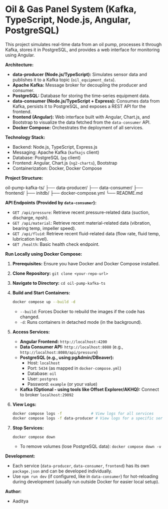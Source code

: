 # Oil & Gas Panel System (Kafka, TypeScript, Node.js, Angular, PostgreSQL)

This project simulates real-time data from an oil pump, processes it through Kafka, stores it in PostgreSQL, and provides a web interface for monitoring using Angular.

**Architecture:**

* **data-producer (Node.js/TypeScript):** Simulates sensor data and publishes it to a Kafka topic (`oil_equipment_data`).
* **Apache Kafka:** Message broker for decoupling the producer and consumer.
* **PostgreSQL:** Database for storing the time-series equipment data.
* **data-consumer (Node.js/TypeScript + Express):** Consumes data from Kafka, persists it to PostgreSQL, and exposes a REST API for the frontend.
* **frontend (Angular):** Web interface built with Angular, Chart.js, and Bootstrap to visualize the data fetched from the `data-consumer` API.
* **Docker Compose:** Orchestrates the deployment of all services.

**Technology Stack:**

* Backend: Node.js, TypeScript, Express.js
* Messaging: Apache Kafka (`kafkajs` client)
* Database: PostgreSQL (`pg` client)
* Frontend: Angular, Chart.js (`ng2-charts`), Bootstrap
* Containerization: Docker, Docker Compose

**Project Structure:**

oil-pump-kafka-ts/
├── data-producer/
├── data-consumer/
├── frontend/
├── initdb/
├── docker-compose.yml
└── README.md


**API Endpoints (Provided by `data-consumer`):**

* `GET /api/pressure`: Retrieve recent pressure-related data (suction, discharge, npsh).
* `GET /api/material`: Retrieve recent material-related data (vibration, bearing temp, impeller speed).
* `GET /api/fluid`: Retrieve recent fluid-related data (flow rate, fluid temp, lubrication level).
* `GET /health`: Basic health check endpoint.

**Run Locally using Docker Compose:**

1.  **Prerequisites:** Ensure you have Docker and Docker Compose installed.
2.  **Clone Repository:** `git clone <your-repo-url>`
3.  **Navigate to Directory:** `cd oil-pump-kafka-ts`
4.  **Build and Start Containers:**
    ```bash
    docker compose up --build -d
    ```
    * `--build`: Forces Docker to rebuild the images if the code has changed.
    * `-d`: Runs containers in detached mode (in the background).

5.  **Access Services:**
    * **Angular Frontend:** `http://localhost:4200`
    * **Data Consumer API:** `http://localhost:8080` (e.g., `http://localhost:8080/api/pressure`)
    * **PostgreSQL (e.g., using pgAdmin/DBeaver):**
        * Host: `localhost`
        * Port: `5434` (as mapped in `docker-compose.yml`)
        * Database: `oil`
        * User: `postgres`
        * Password: `example` (or your value)
    * **Kafka (Optional - using tools like Offset Explorer/AKHQ):** Connect to broker `localhost:29092`

6.  **View Logs:**
    ```bash
    docker compose logs -f             # View logs for all services
    docker compose logs -f data-producer # View logs for a specific service
    ```

7.  **Stop Services:**
    ```bash
    docker compose down
    ```
    * To remove volumes (lose PostgreSQL data): `docker compose down -v`

**Development:**

* Each service (`data-producer`, `data-consumer`, `frontend`) has its own `package.json` and can be developed individually.
* Use `npm run dev` (if configured, like in `data-consumer`) for hot-reloading during development (usually run outside Docker for easier local setup).

**Author:**

* Aaditya
